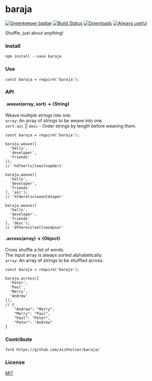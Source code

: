 # baraja

[![Greenkeeper badge](https://badges.greenkeeper.io/aichholzer/baraja.svg)](https://greenkeeper.io/)
[![Build Status](https://travis-ci.org/aichholzer/baraja.svg?branch=master)](https://travis-ci.org/aichholzer/baraja)
[![Downloads](https://img.shields.io/npm/dt/baraja.svg)](https://www.npmjs.com/package/baraja)
[![Always useful](https://img.shields.io/badge/always-useful-ff6400.svg)](https://github.com/aichholzer/baraja)

Shuffle, just about anything!


### Install
```
npm install --save baraja
```


### Use
```
const baraja = require('baraja');
```


### API

#### .weave(array, sort) -> {String}
Weave multiple strings into one.<br />
`array`: An array of strings to be weave into one.<br />
`sort`: `asc` || `desc` - Order strings by length before weaving them.

```
const baraja = require('baraja');

baraja.weave([
  'hello',
  'developer',
  'friends'
]);
// 'hdfeerlvileeolnopders'

baraja.weave([
  'hello',
  'developer',
  'friends'
], 'asc');
// 'hfderelivleeonldsoper'

baraja.weave([
  'hello',
  'developer',
  'friends'
], 'desc');
// 'dfherevileellnoodpser'
```

#### .across(array) -> {Object}
Cross shuffle a list of words.<br />
The input array is always sorted alphabetically.<br />
`array`: An array of strings to be shuffled across.

```
const baraja = require('baraja');

baraja.across([
  'Peter',
  'Paul',
  'Merry',
  'Andrew'
]);
// {
    "Andrew": "Merry",
    "Merry": "Paul",
    "Paul": "Peter",
    "Peter": "Andrew"
}
```


### Contribute
```
fork https://github.com/aichholzer/baraja/
```


### License

[MIT](https://github.com/aichholzer/baraja/blob/master/LICENSE)
